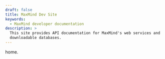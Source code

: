 ```yaml
---
draft: false
title: MaxMind Dev Site
keywords:
  - MaxMind developer documentation
description: >
  This site provides API documentation for MaxMind's web services and
  downloadable databases.
---
```


home.
